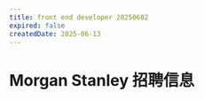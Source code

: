 ```yaml
---
title: front end developer 20250602
expired: false
createdDate: 2025-06-13
---
```


# Morgan Stanley 招聘信息

<JobPostingTable job-posting-json-path="morgan-stanley/data/front-end-developer-20250602.json"/>
